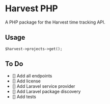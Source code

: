 # Harvest PHP

A PHP package for the Harvest time tracking API.

## Usage

```
$harvest->projects->get();
```

## To Do

- [] Add all endpoints
- [] Add license
- [] Add Laravel service provider
- [] Add Laravel package discovery
- [] Add tests
